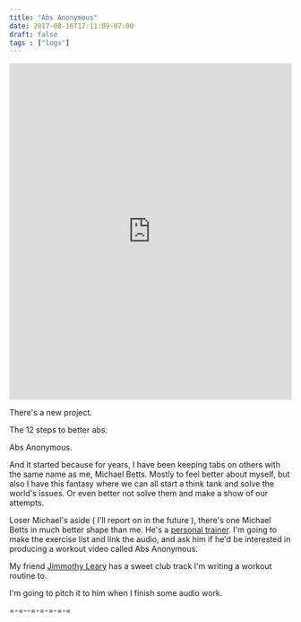 ```yaml
---
title: "Abs Anonymous"
date: 2017-08-16T17:11:09-07:00
draft: false
tags : ["logs"]
---
```


<iframe width="100%" height="600" scrolling="no" frameborder="no" allow="autoplay" src="https://w.soundcloud.com/player/?url=https%3A//api.soundcloud.com/users/46456697&color=%23ff5500&auto_play=false&hide_related=false&show_comments=true&show_user=true&show_reposts=false&show_teaser=true&visual=true"></iframe>

There's a new project.

The 12 steps to better abs.

Abs Anonymous.

And it started because for years, I have been keeping tabs on others with the same name as me, Michael Betts. Mostly to feel better about myself, but also I have this fantasy where we can all start a think tank and solve the world's issues. Or even better not solve them and make a show of our attempts.

Loser Michael's aside ( I'll report on in the future ), there's one Michael Betts in much better shape than me. He's a [personal trainer](https://www.huffingtonpost.co.uk/author/michael-betts). I'm going to make the exercise list and link the audio, and ask him if he'd be interested in producing a workout video called Abs Anonymous.   

My friend [Jimmothy Leary](https://soundcloud.com/jimmothy_leary) has a sweet club track I'm writing a workout routine to.

I'm going to pitch it to him when I finish some audio work.



=-=--=-=-=-=-=

